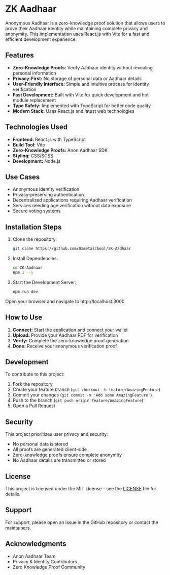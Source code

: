 # ZK Aadhaar

Anonymous Aadhaar is a zero-knowledge proof solution that allows users to prove their Aadhaar identity while maintaining complete privacy and anonymity. This implementation uses React.js with Vite for a fast and efficient development experience.

## Features

- **Zero-Knowledge Proofs:** Verify Aadhaar identity without revealing personal information
- **Privacy-First:** No storage of personal data or Aadhaar details
- **User-Friendly Interface:** Simple and intuitive process for identity verification
- **Fast Development:** Built with Vite for quick development and hot module replacement
- **Type Safety:** Implemented with TypeScript for better code quality
- **Modern Stack:** Uses React.js and latest web technologies

## Technologies Used
- **Frontend:** React.js with TypeScript
- **Build Tool:** Vite
- **Zero-Knowledge Proofs:** Anon Aadhaar SDK
- **Styling:** CSS/SCSS
- **Development:** Node.js

## Use Cases
- Anonymous identity verification
- Privacy-preserving authentication
- Decentralized applications requiring Aadhaar verification
- Services needing age verification without data exposure
- Secure voting systems

## Installation Steps
1. Clone the repository:
    ```bash
    git clone https://github.com/0xmetaschool/ZK-Aadhaar
    ```

2. Install Dependencies:
    ```bash
    cd ZK-Aadhaar
    npm i --y
    ```

3. Start the Development Server:
    ```bash
    npm run dev
    ```

Open your browser and navigate to http://localhost:3000

## How to Use

1. **Connect:** Start the application and connect your wallet
2. **Upload:** Provide your Aadhaar PDF for verification
3. **Verify:** Complete the zero-knowledge proof generation
4. **Done:** Receive your anonymous verification proof

## Development

To contribute to this project:

1. Fork the repository
2. Create your feature branch (`git checkout -b feature/AmazingFeature`)
3. Commit your changes (`git commit -m 'Add some AmazingFeature'`)
4. Push to the branch (`git push origin feature/AmazingFeature`)
5. Open a Pull Request

## Security

This project prioritizes user privacy and security:
- No personal data is stored
- All proofs are generated client-side
- Zero-knowledge proofs ensure complete anonymity
- No Aadhaar details are transmitted or stored

## License

This project is licensed under the MIT License - see the [LICENSE](LICENSE) file for details.

## Support

For support, please open an issue in the GitHub repository or contact the maintainers.

## Acknowledgments

- Anon Aadhaar Team
- Privacy & Identity Contributors
- Zero Knowledge Proof Community
